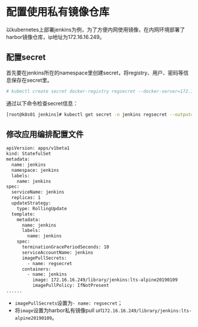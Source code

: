 # 配置使用私有镜像仓库

以kubernetes上部署jenkins为例，为了方便内网使用镜像，在内网环境部署了harbor镜像仓库，ip地址为172.16.16.249。

## 配置secret

首先要在jenkins所在的namespace里创建secret，将registry、用户、密码等信息保存在secret里。

```bash
# kubectl create secret docker-registry regsecret --docker-server=172.16.16.249 --docker-username=dev --docker-password=xxxx  --docker-email=xxxx@xxx.com -n jenkins
```

通过以下命令检查secret信息：

```bash
[root@k8s01 jenkins]# kubectl get secret -n jenkins regsecret --output="jsonpath={.data.\.dockerconfigjson}" | base64 --decode
```

## 修改应用编排配置文件

```bash
apiVersion: apps/v1beta1
kind: StatefulSet
metadata:
  name: jenkins
  namespace: jenkins
  labels:
    name: jenkins
spec:
  serviceName: jenkins
  replicas: 1
  updateStrategy:
    type: RollingUpdate
  template:
    metadata:
      name: jenkins
      labels:
        name: jenkins
    spec:
      terminationGracePeriodSeconds: 10
      serviceAccountName: jenkins
      imagePullSecrets:
        - name: regsecret
      containers:
        - name: jenkins
          image: 172.16.16.249/library/jenkins:lts-alpine20190109
          imagePullPolicy: IfNotPresent
......
```

* `imagePullSecrets`设置为`- name: regsecret`；
* 将`image`设置为harbor私有镜像pull url`172.16.16.249/library/jenkins:lts-alpine20190109`。